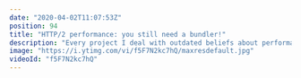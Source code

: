 ```yaml
---
date: "2020-04-02T11:07:53Z"
position: 94
title: "HTTP/2 performance: you still need a bundler!"
description: "Every project I deal with outdated beliefs about performance and people not really knowing about the power of HTTP/2. This video is a crash course into some of the most valuable features HTTP/2 has to offer: header compression and multiplexing. I do a real time demo in which you can see that multiplexing works but actually has caveats! \n\nIf you want to know about bundle sizes and how many connections can be \"in flight\" at the same time, this video is for you!\n\n#HTTP2 #performance #webpack\n\nFollow me here:\nWebsite: https://timbenniks.nl/\nTwitter: https://twitter.com/timbenniks\nGithub: https://github.com/timbenniks"
image: "https://i.ytimg.com/vi/f5F7N2kc7hQ/maxresdefault.jpg"
videoId: "f5F7N2kc7hQ"
---
```


